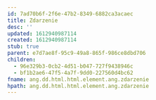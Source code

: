 ```yaml
---
id: 7ad70b6f-2f6e-47b2-8349-6882ca3acaec
title: Zdarzenie
desc: ''
updated: 1612940987114
created: 1612940987114
stub: true
parent: e7d7ae8f-95c9-49a8-865f-986ce8dbd706
children:
  - 96e329b3-0cb2-4d51-b047-727f9438946c
  - bf1b2ae6-47f5-4a7f-9dd0-227560d4bc62
fname: ang.dd.html.html.element.ang.zdarzenie
hpath: ang.dd.html.html.element.ang.zdarzenie
---
```




